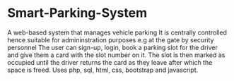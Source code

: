 # Smart-Parking-System
A web-based system that manages vehicle parking
It is centrally controlled hence suitable for admininstration purposes e.g at the gate by security personnel
The user can sign-up, login, book a parking slot for the driver and give them a card with the slot number on it.
The slot is then marked as occupied until the driver returns the card as they leave after which the space is freed.
Uses php, sql, html, css, bootstrap and javascript.
